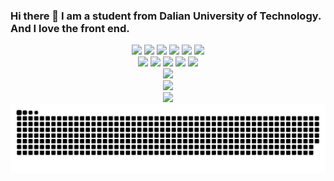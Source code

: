 ### Hi there 👋 I am a student from Dalian University of Technology. And I love the front end.

<div align="center">
  <img src="https://img.shields.io/badge/-JavaScript-f6da1c?style=flat&logo=javascript&logoColor=white">
  <img src="https://img.shields.io/badge/-TypeScript-2b6dbf?style=flat&logo=typescript&logoColor=white">
  <img src="https://img.shields.io/badge/-React-00b4ce?style=flat&logo=react&logoColor=white">
<!--   <img src="https://img.shields.io/badge/-Koa-33333D?style=flat&logo=koa&logoColor=white"> -->
  <img src="https://img.shields.io/badge/-Vue.js-dafbe1?style=flat&logo=Vue.js&logoColor=white">
  <img src="https://img.shields.io/badge/-Sass-b37feb?style=flat&logo=sass&logoColor=white">
  <img src="https://camo.githubusercontent.com/f08c6d22371aa4672c4b64912e9d219b0792209bb582bb9e4bd93aa7b63e2405/68747470733a2f2f696d672e736869656c64732e696f2f62616467652f7765636861745f6d696e6970726f6772616d2d3039623935353f7374796c653d666c6174266c6f676f3d776563686174266c6f676f436f6c6f723d7768697465">
</div>
<div align="center">
  <img src="https://img.shields.io/badge/-Node.js-3C873A?style=flat&logo=Node.js&logoColor=white">
  <img src="https://img.shields.io/badge/-Git-ee462c?style=flat&logo=git&logoColor=white">
  <img src="https://img.shields.io/badge/-Docker-218bea?style=flat&logo=docker&logoColor=white">
  <img src="https://img.shields.io/badge/-Github-black?style=flat&logo=github">
   <img src="https://img.shields.io/badge/-Vite-%232C3A42?style=flat-square&logo=vite">
<!--   <img src="https://img.shields.io/badge/-ESLint-%234B32C3?style=flat-square&logo=eslint"> -->
</div>


<!--
**supercpq/supercpq** is a ✨ _special_ ✨ repository because its `README.md` (this file) appears on your GitHub profile.


Here are some ideas to get you started:

- 🔭 I’m currently working on ...
- 🌱 I’m currently learning ...
- 👯 I’m looking to collaborate on ...
- 🤔 I’m looking for help with ...
- 💬 Ask me about ...
- 📫 How to reach me: ...
- 😄 Pronouns: ...
- ⚡ Fun fact: ...
-->
<div style="display: flex; flex-direction: column;"  align="center">
  <div>
  <img  src="https://github-readme-stats.vercel.app/api?username=supercpq&show_icons=true&theme=tokyonight" />
  </div>
  <div>
  <img  src="https://github-readme-stats.vercel.app/api/top-langs/?username=supercpq&layout=compact&theme=tokyonight" />
  </div>
  <div>
  <img  src="https://github-readme-streak-stats.herokuapp.com/?user=supercpq" />
  </div>
  <div>
    <picture>
      <source media="(prefers-color-scheme: dark)" srcset="./assets/github-snake-dark.svg" />
      <source media="(prefers-color-scheme: light)" srcset="./assets/github-snake.svg" />
      <img width="100%" alt="github-snake" src="./assets/github-snake.svg" />
    </picture>
  </div>
<!-- ![supercpq's GitHub stats](https://github-readme-stats.vercel.app/api?username=supercpq&show_icons=true&theme=tokyonight)
![Top Langs](https://github-readme-stats.vercel.app/api/top-langs/?username=supercpq&layout=compact&theme=tokyonight)
![](https://github-readme-streak-stats.herokuapp.com/?user=supercpq) -->

</div>
